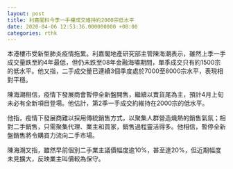 ```yaml
---
layout: post
title: 利嘉閣料今季一手樓成交維持約2000宗低水平
date: 2020-04-06 12:53:36.000000000 +08:00
categories: rthk
---
```


本港樓市受新型肺炎疫情拖累。利嘉閣地產研究部主管陳海潮表示，雖然上季一手成交量跌至約4年最低，但仍未跌至08年金融海嘯期間，單季成交只有約1500宗的低水平。他又指，二手成交量已連續3個季度處於7000至8000宗水平，表現相對平穩。

陳海潮相信，疫情下發展商會暫停全新盤開售，繼續以賣貨尾為主，預計4月上旬未必有全新項目登場。他估計，第2季一手成交約維持在2000宗的低水平。

他指，疫情下發展商難以採用傳統銷售方式，以聚集人群營造熾熱的銷售氣氛；相對二手銷售，只需聚集代理、業主和買家，銷售過程靈活得多。他相信，暫停全新盤銷售將令購買力流向二手市場。

陳海潮又指，雖然早前個別二手業主議價幅度逾10%，甚至達20%，但近期幅度未見擴大，反映業主叫價較為保守。
